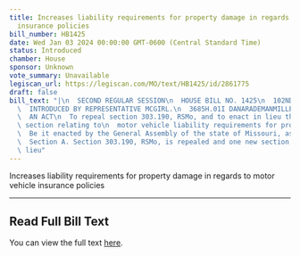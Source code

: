 ```yaml
---
title: Increases liability requirements for property damage in regards to motor vehicle
  insurance policies
bill_number: HB1425
date: Wed Jan 03 2024 00:00:00 GMT-0600 (Central Standard Time)
status: Introduced
chamber: House
sponsor: Unknown
vote_summary: Unavailable
legiscan_url: https://legiscan.com/MO/text/HB1425/id/2861775
draft: false
bill_text: "|\n  SECOND REGULAR SESSION\n  HOUSE BILL NO. 1425\n  102ND GENERAL ASSEMBLY\n\
  \  INTRODUCED BY REPRESENTATIVE MCGIRL.\n  3685H.01I DANARADEMANMILLER,ChiefClerk\n\
  \  AN ACT\n  To repeal section 303.190, RSMo, and to enact in lieu thereof one new\
  \ section relating to\n  motor vehicle liability requirements for property damage.\n\
  \  Be it enacted by the General Assembly of the state of Missouri, as follows:\n\
  \  Section A. Section 303.190, RSMo, is repealed and one new section enacted in\
  \ lieu"
---
```

Increases liability requirements for property damage in regards to motor vehicle insurance policies

---

## Read Full Bill Text

You can view the full text [here](https://legiscan.com/MO/text/HB1425/id/2861775).
